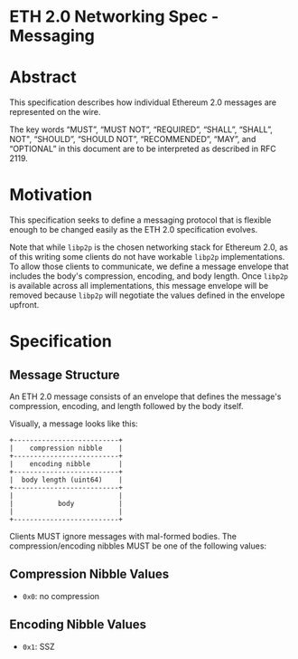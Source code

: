 ETH 2.0 Networking Spec - Messaging
===

# Abstract

This specification describes how individual Ethereum 2.0 messages are represented on the wire.

The key words “MUST”, “MUST NOT”, “REQUIRED”, “SHALL”, “SHALL”, NOT", “SHOULD”, “SHOULD NOT”, “RECOMMENDED”, “MAY”, and “OPTIONAL” in this document are to be interpreted as described in RFC 2119.

# Motivation

This specification seeks to define a messaging protocol that is flexible enough to be changed easily as the ETH 2.0 specification evolves.

Note that while `libp2p` is the chosen networking stack for Ethereum 2.0, as of this writing some clients do not have workable `libp2p` implementations. To allow those clients to communicate, we define a message envelope that includes the body's compression, encoding, and body length. Once `libp2p` is available across all implementations, this message envelope will be removed because `libp2p` will negotiate the values defined in the envelope upfront.

# Specification

## Message Structure

An ETH 2.0 message consists of an envelope that defines the message's compression, encoding, and length followed by the body itself.

Visually, a message looks like this:

```
+--------------------------+
|    compression nibble    |
+--------------------------+
|    encoding nibble       |
+--------------------------+
|  body length (uint64)    |
+--------------------------+
|                          |
|           body           |
|                          |
+--------------------------+
```

Clients MUST ignore messages with mal-formed bodies. The compression/encoding nibbles MUST be one of the following values:

## Compression Nibble Values

- `0x0`: no compression

## Encoding Nibble Values

- `0x1`: SSZ

